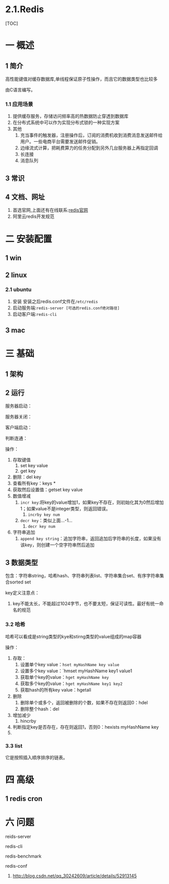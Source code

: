 # 2.1.Redis

[TOC]
# 一 概述
## 1 简介
高性能键值对缓存数据库,单线程保证原子性操作，而且它的数据类型也比较多

由C语言编写。

### 1.1 应用场景
1. 提供缓存服务，存储访问频率高的热数据防止穿透到数据库
2. 在分布式系统中可以作为实现分布式锁的一种实现方案
3. 其他
    1. 充当事件的触发器，注册操作后，订阅的消费机收到消费消息发送邮件给用户。一些电商平台需要发送邮件促销。
    2. 边缘流式计算，把耗费算力的任务分配到另外几台服务器上再指定回调
    3. 长连接
    4. 消息队列

## 3 常识


## 4 文档、网址
1. 首选官网,上面还有在线联系:[redis官网](https://redis.io/)
2. 阿里云redis开发规范

# 二 安装配置
## 1 win
## 2 linux
### 2.1 ubuntu
1. 安装
    安装之后redis.conf文件在`/etc/redis`
2. 启动服务端:`redis-server [可选的redis.conf绝对路径]`
3. 启动客户端:`redis-cli`


## 3 mac

# 三 基础
## 1 架构

## 2 运行
服务器启动：

服务器关闭：

客户端启动：

判断连通：

操作：
1. 存取键值
    1. set key value
    2. get key
2. 删除：del key
3. 查看所有key：keys *
4. 获取然后设置值：getset key value
5. 数值增减
    1. `incr key`:将key的value增加1，如果key不存在，则初始化其为0然后增加1；如果value不是integer类型，则返回错误。
        1. `incrby key num`
    2. `decr key`：类似上面...-1...
        1. `decr key num`
6. 字符串追加
    1. `append key string`：追加字符串，返回追加后字符串的长度，如果没有该key，则创建一个空字符串然后追加

## 3 数据类型
包含：字符串string，哈希hash、字符串列表list、字符串集合set、有序字符串集合sorted set

key定义注意点：
1. key不能太长，不能超过1024字节，也不要太短，保证可读性。最好有统一命名的规范

### 3.2 哈希
哈希可以看成是string类型的kye和stirng类型的value组成的map容器

操作：
1. 存取：
    1. 设置单个key value：`hset myHashName key value`
    2. 设置多个key value：`hmset myHashName key1 value1 
    3. 获取单个key的value：`hget myHashName key`
    3. 获取多个key的value：`hget myHashName key1 key2`
    5. 获取hash的所有key value：hgetall
2. 删除
    1. 删除单个或多个，返回被删除的个数，如果不存在则返回0：hdel
    2. 删除整个hash：del
3. 增加减少
    1. hincrby
4. 判断指定key是否存在，存在则返回1，否则0：hexists myHashName key
5. 

### 3.3 list
它是按照插入顺序排序的链表。

# 四 高级
## 1 redis cron


# 六 问题
reids-server

redis-cli

redis-benchmark

redis-conf

1. http://blog.csdn.net/qq_30242609/article/details/52913145
